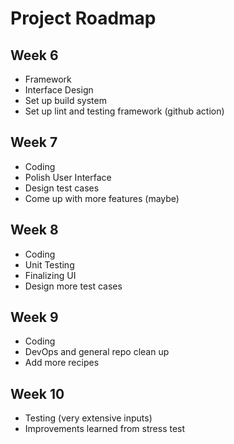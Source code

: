 # Project Roadmap
## Week 6
- Framework
- Interface Design
- Set up build system
- Set up lint and testing framework (github action)
## Week 7
- Coding
- Polish User Interface
- Design test cases
- Come up with more features (maybe)
## Week 8
- Coding
- Unit Testing
- Finalizing UI
- Design more test cases
## Week 9
- Coding
- DevOps and general repo clean up
- Add more recipes
## Week 10
- Testing (very extensive inputs)
- Improvements learned from stress test
